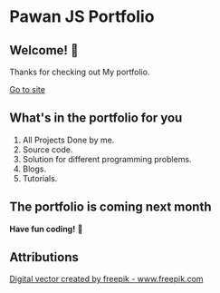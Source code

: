 # Pawan JS Portfolio

## Welcome! 👋

Thanks for checking out My portfolio.

<a href="https://www.pawanjs.xyz">Go to site</a>

## What's in the portfolio for you

1. All Projects Done by me.
2. Source code.
3. Solution for different programming problems.
4. Blogs.
5. Tutorials.

## The portfolio is coming next month

**Have fun coding!** 🚀

## Attributions

<a href="https://www.freepik.com/vectors/digital">Digital vector created by freepik - www.freepik.com</a>
